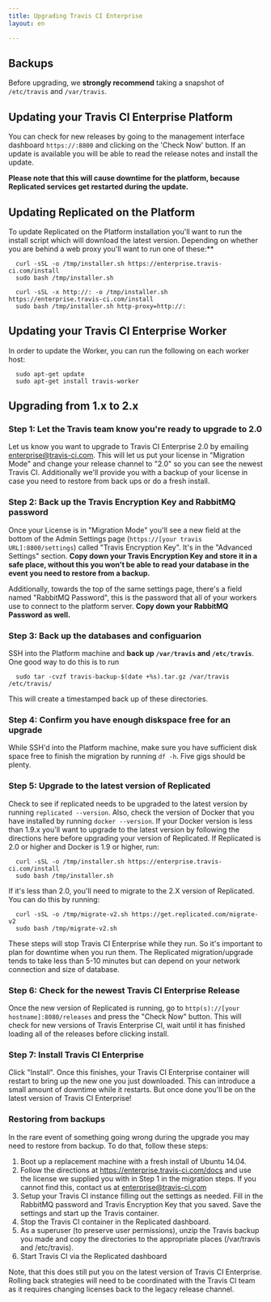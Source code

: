 ```yaml
---
title: Upgrading Travis CI Enterprise
layout: en

---
```


<div id='toc'></div>

## Backups

Before upgrading, we **strongly recommend** taking a snapshot of `/etc/travis`
and `/var/travis`.

## Updating your Travis CI Enterprise Platform

You can check for new releases by going to the management interface
dashboard `https://:8800` and clicking on the 'Check Now' button. If an
update is available you will be able to read the release notes and
install the update.

**Please note that this will cause downtime for the platform, because
Replicated services get restarted during the update.**

## Updating Replicated on the Platform

To update Replicated on the Platform installation you'll want to run
the install script which will download the latest version. Depending on
whether you are behind a web proxy you'll want to run one of these:**

```
  curl -sSL -o /tmp/installer.sh https://enterprise.travis-ci.com/install
  sudo bash /tmp/installer.sh
```


```
  curl -sSL -x http://: -o /tmp/installer.sh https://enterprise.travis-ci.com/install
  sudo bash /tmp/installer.sh http-proxy=http://:
```
            
## Updating your Travis CI Enterprise Worker

In order to update the Worker, you can run the following on each worker
host:

```         
  sudo apt-get update
  sudo apt-get install travis-worker
```

## Upgrading from 1.x to 2.x

### Step 1: Let the Travis team know you're ready to upgrade to 2.0

Let us know you want to upgrade to Travis CI Enterprise 2.0 by emailing [enterprise@travis-ci.com](mailto:enterprise@travis-ci.com). This will let us put your license in "Migration Mode" and change your release channel to "2.0" so you can see the newest Travis CI. Additionally we'll provide you with a backup of your license in case you need to restore from back ups or do a fresh install.

### Step 2: Back up the Travis Encryption Key and RabbitMQ password

Once your License is in "Migration Mode" you'll see a new field at the bottom of the Admin Settings page (`https://[your travis URL]:8800/settings`) called "Travis Encryption Key". It's in the "Advanced Settings" section. **Copy down your Travis Encryption Key and store it in a safe place, without this you won't be able to read your database in the event you need to restore from a backup.**

Additionally, towards the top of the same settings page, there's a field named "RabbitMQ Password", this is the password that all of your workers use to connect to the platform server. **Copy down your RabbitMQ Password as well.**

### Step 3: Back up the databases and configuarion

SSH into the Platform machine and **back up `/var/travis` and `/etc/travis`**. One good way to do this is to run
```
  sudo tar -cvzf travis-backup-$(date +%s).tar.gz /var/travis /etc/travis/
```       
 
This will create a timestamped back up of these directories.

### Step 4: Confirm you have enough diskspace free for an upgrade

While SSH'd into the Platform machine, make sure you have sufficient disk space free to finish the migration by running `df -h`. Five gigs should be plenty.

### Step 5: Upgrade to the latest version of Replicated

Check to see if replicated needs to be upgraded to the latest version by running `replicated --version`. Also, check the version of Docker that you have installed by running `docker --version`. If your Docker version is less than 1.9.x you'll want to upgrade to the latest version by following the directions here before upgrading your version of Replicated. If Replicated is 2.0 or higher and Docker is 1.9 or higher, run:

```
  curl -sSL -o /tmp/installer.sh https://enterprise.travis-ci.com/install
  sudo bash /tmp/installer.sh
```
      
If it's less than 2.0, you'll need to migrate to the 2.X version of Replicated. You can do this by running:

```
  curl -sSL -o /tmp/migrate-v2.sh https://get.replicated.com/migrate-v2
  sudo bash /tmp/migrate-v2.sh
```    
 
These steps will stop Travis CI Enterprise while they run. So it's important to plan for downtime when you run them. The Replicated migration/upgrade tends to take less than 5-10 minutes but can depend on your network connection and size of database.

### Step 6: Check for the newest Travis CI Enterprise Release

Once the new version of Replicated is running, go to `http(s)://[your hostname]:8080/releases` and press the "Check Now" button. This will check for new versions of Travis Enterprise CI, wait until it has finished loading all of the releases before clicking install.

### Step 7: Install Travis CI Enterprise

Click "Install". Once this finishes, your Travis CI Enterprise container will restart to bring up the new one you just downloaded. This can introduce a small amount of downtime while it restarts. But once done you'll be on the latest version of Travis CI Enterprise!

### Restoring from backups

In the rare event of something going wrong during the upgrade you may need to restore from backup. To do that, follow these steps:

1. Boot up a replacement machine with a fresh install of Ubuntu 14.04.
1. Follow the directions at https://enterprise.travis-ci.com/docs and use the license we supplied you with in Step 1 in the migration steps. If you cannot find this, contact us at enterprise@travis-ci.com
1. Setup your Travis CI instance filling out the settings as needed. Fill in the RabbitMQ password and Travis Encryption Key that you saved. Save the settings and start up the Travis container.
1. Stop the Travis CI container in the Replicated dashboard.
1. As a superuser (to preserve user permissions), unzip the Travis backup you made and copy the directories to the appropriate places (/var/travis and /etc/travis).
1. Start Travis CI via the Replicated dashboard

Note, that this does still put you on the latest version of Travis CI Enterprise. Rolling back strategies will need to be coordinated with the Travis CI team as it requires changing licenses back to the legacy release channel.
            
      
         
